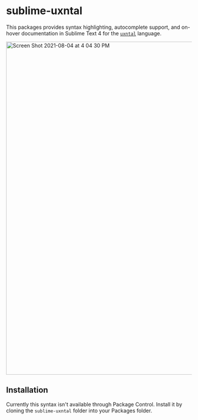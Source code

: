 # sublime-uxntal
This packages provides syntax highlighting, autocomplete support, and on-hover documentation in Sublime Text 4 for the [`uxntal`](https://wiki.xxiivv.com/site/uxntal.html) language.

<img width="906" alt="Screen Shot 2021-08-04 at 4 04 30 PM" src="https://user-images.githubusercontent.com/103545/128247399-14be6076-17d0-4295-8838-a9c44a569267.png">

## Installation

Currently this syntax isn't available through Package Control. Install it by cloning the `sublime-uxntal` folder into your Packages folder.
